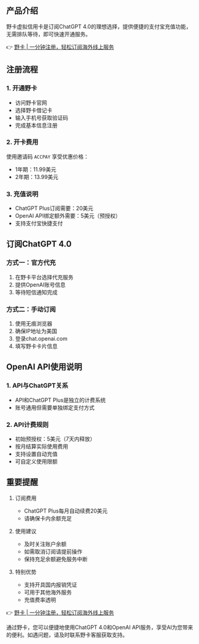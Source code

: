 ## **产品介绍**

野卡虚拟信用卡是订阅ChatGPT 4.0的理想选择，提供便捷的支付宝充值功能，无需排队等待，即可快速开通服务。

👉 [野卡 | 一分钟注册，轻松订阅海外线上服务](https://bit.ly/bewildcard)

## **注册流程**

### **1. 开通野卡**

- 访问野卡官网
- 选择野卡借记卡
- 输入手机号获取验证码
- 完成基本信息注册

### **2. 开卡费用**

使用邀请码 `ACCPAY` 享受优惠价格：
- 1年期：11.99美元
- 2年期：13.99美元

### **3. 充值说明**

- ChatGPT Plus订阅需要：20美元
- OpenAI API绑定额外需要：5美元（预授权）
- 支持支付宝快捷支付

## **订阅ChatGPT 4.0**

### **方式一：官方代充**
1. 在野卡平台选择代充服务
2. 提供OpenAI账号信息
3. 等待短信通知完成

### **方式二：手动订阅**
1. 使用无痕浏览器
2. 确保IP地址为美国
3. 登录chat.openai.com
4. 填写野卡卡片信息

## **OpenAI API使用说明**

### **1. API与ChatGPT关系**
- API和ChatGPT Plus是独立的计费系统
- 账号通用但需要单独绑定支付方式

### **2. API计费规则**
- 初始预授权：5美元（7天内释放）
- 按月结算实际使用费用
- 支持设置自动充值
- 可自定义使用限额

## **重要提醒**

1. 订阅费用
   - ChatGPT Plus每月自动续费20美元
   - 请确保卡内余额充足

2. 使用建议
   - 及时关注账户余额
   - 如需取消订阅请提前操作
   - 保持充足余额避免服务中断

3. 特别优势
   - 支持开具国内报销凭证
   - 可用于其他海外服务
   - 充值费率透明

👉 [野卡 | 一分钟注册，轻松订阅海外线上服务](https://bit.ly/bewildcard)

通过野卡，您可以便捷地使用ChatGPT 4.0和OpenAI API服务，享受AI为您带来的便利。如遇问题，请及时联系野卡客服获取支持。